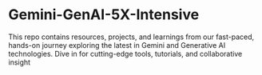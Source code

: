# Gemini-GenAI-5X-Intensive
This repo contains resources, projects, and learnings from our fast-paced, hands-on journey exploring the latest in Gemini and Generative AI technologies. Dive in for cutting-edge tools, tutorials, and collaborative insight
